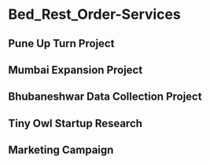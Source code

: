 # Bed_Rest_Order-Services
## Pune Up Turn Project

## Mumbai Expansion Project

## Bhubaneshwar Data Collection Project

## Tiny Owl Startup Research

## Marketing Campaign
